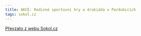 ```yaml
---
title: AKCE: Rodinné sportovní hry a drakiáda v Pardubicích
tags: sokol.cz
---
```





[Převzato z webu Sokol.cz](http://www.sokol.cz/sokol/index.php?action=zobrazakci&id=1502060835)
